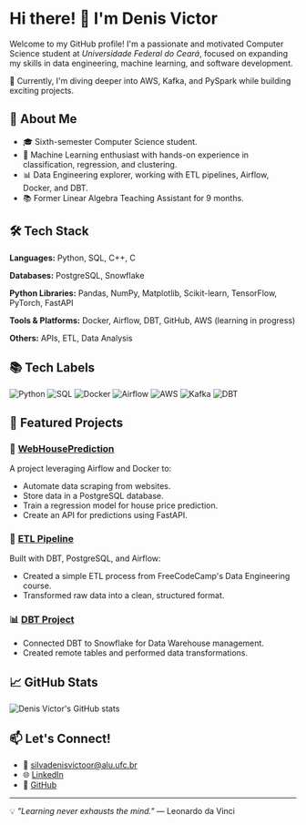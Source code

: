 # Hi there! 👋 I'm Denis Victor

Welcome to my GitHub profile! I'm a passionate and motivated Computer Science student at *Universidade Federal do Ceará*, focused on expanding my skills in data engineering, machine learning, and software development.

🌱 Currently, I'm diving deeper into AWS, Kafka, and PySpark while building exciting projects.

## 🚀 About Me
- 🎓 Sixth-semester Computer Science student.
- 🤖 Machine Learning enthusiast with hands-on experience in classification, regression, and clustering.
- 📊 Data Engineering explorer, working with ETL pipelines, Airflow, Docker, and DBT.
- 📚 Former Linear Algebra Teaching Assistant for 9 months.

## 🛠️ Tech Stack

**Languages:** Python, SQL, C++, C

**Databases:** PostgreSQL, Snowflake

**Python Libraries:** Pandas, NumPy, Matplotlib, Scikit-learn, TensorFlow, PyTorch, FastAPI

**Tools & Platforms:** Docker, Airflow, DBT, GitHub, AWS (learning in progress)

**Others:** APIs, ETL, Data Analysis

## 📚 Tech Labels

![Python](https://img.shields.io/badge/Python-3776AB?style=for-the-badge&logo=python&logoColor=white)
![SQL](https://img.shields.io/badge/SQL-4479A1?style=for-the-badge&logo=postgresql&logoColor=white)
![Docker](https://img.shields.io/badge/Docker-2496ED?style=for-the-badge&logo=docker&logoColor=white)
![Airflow](https://img.shields.io/badge/Apache%20Airflow-017CEE?style=for-the-badge&logo=apacheairflow&logoColor=white)
![AWS](https://img.shields.io/badge/AWS-FF9900?style=for-the-badge&logo=amazonaws&logoColor=white)
![Kafka](https://img.shields.io/badge/Apache%20Kafka-231F20?style=for-the-badge&logo=apachekafka&logoColor=white)
![DBT](https://img.shields.io/badge/DBT-FF694B?style=for-the-badge&logo=dbt&logoColor=white)

## 🌟 Featured Projects

### 🏡 [WebHousePrediction](https://github.com/SilvaDenisVictor/WebHousePrediction)
A project leveraging Airflow and Docker to:
- Automate data scraping from websites.
- Store data in a PostgreSQL database.
- Train a regression model for house price prediction.
- Create an API for predictions using FastAPI.

### 🔄 [ETL Pipeline](https://github.com/SilvaDenisVictor/ETL-Pipeline)
Built with DBT, PostgreSQL, and Airflow:
- Created a simple ETL process from FreeCodeCamp's Data Engineering course.
- Transformed raw data into a clean, structured format.

### 📊 [DBT Project](https://github.com/SilvaDenisVictor/DBT-Project)
- Connected DBT to Snowflake for Data Warehouse management.
- Created remote tables and performed data transformations.

## 📈 GitHub Stats
![Denis Victor's GitHub stats](https://github-readme-stats.vercel.app/api?username=SilvaDenisVictor&show_icons=true&theme=radical)

## 📫 Let's Connect!
- 📧 silvadenisvictoor@alu.ufc.br
- 🌐 [LinkedIn](https://www.linkedin.com/in/your-profile-here)
- 🔗 [GitHub](https://github.com/SilvaDenisVictor)

---
💡 *"Learning never exhausts the mind."* — Leonardo da Vinci


